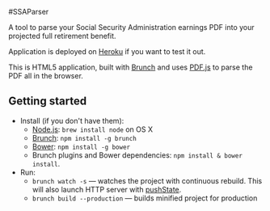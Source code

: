 #SSAParser

A tool to parse your Social Security Administration earnings PDF into your projected full retirement benefit.

Application is deployed on [Heroku](http://ssaparser.herokuapp.com/) if you want to test it out.

This is HTML5 application, built with [Brunch](http://brunch.io) and uses [PDF.js](http://mozilla.github.io/pdf.js/) to parse the PDF all in the browser.

## Getting started
* Install (if you don't have them):
    * [Node.js](http://nodejs.org): `brew install node` on OS X
    * [Brunch](http://brunch.io): `npm install -g brunch`
    * [Bower](http://bower.io): `npm install -g bower`
    * Brunch plugins and Bower dependencies: `npm install & bower install`.
* Run:
    * `brunch watch -s` — watches the project with continuous rebuild. This will also launch HTTP server with [pushState](https://developer.mozilla.org/en-US/docs/Web/Guide/API/DOM/Manipulating_the_browser_history).
    * `brunch build --production` — builds minified project for production
